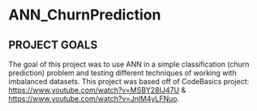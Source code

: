 # ANN_ChurnPrediction

PROJECT GOALS
--------------
The goal of this project was to use ANN in a simple classification (churn prediction) problem and testing different techniques of working with imbalanced datasets. This project was based off of CodeBasics project: https://www.youtube.com/watch?v=MSBY28IJ47U & https://www.youtube.com/watch?v=JnlM4yLFNuo.

